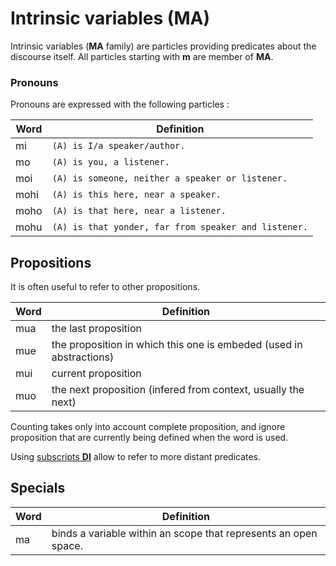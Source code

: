 # Intrinsic variables (MA)

Intrinsic variables (**MA** family) are particles providing predicates about the
discourse itself. All particles starting with **m** are member of **MA**.

### Pronouns

Pronouns are expressed with the following particles :

| Word | Definition                                           |
| ---- | ---------------------------------------------------- |
| mi   | `(A) is I/a speaker/author.`                         |
| mo   | `(A) is you, a listener.`                            |
| moi  | `(A) is someone, neither a speaker or listener.`     |
| mohi | `(A) is this here, near a speaker.`                  |
| moho | `(A) is that here, near a listener.`                 |
| mohu | `(A) is that yonder, far from speaker and listener.` |

## Propositions

It is often useful to refer to other propositions.

| Word | Definition                                                          |
| ---- | ------------------------------------------------------------------- |
| mua  | the last proposition                                                |
| mue  | the proposition in which this one is embeded (used in abstractions) |
| mui  | current proposition                                                 |
| muo  | the next proposition (infered from context, usually the next)       |

Counting takes only into account complete proposition, and ignore proposition
that are currently being defined when the word is used.

Using [subscripts **DI**](../struct/DA_DI_DO_DU.md) allow to refer to more distant
predicates.

## Specials

| Word | Definition                                                      |
| ---- | --------------------------------------------------------------- |
| ma   | binds a variable within an scope that represents an open space. |